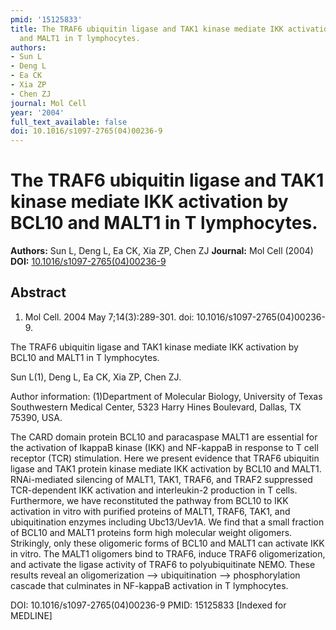 ```yaml
---
pmid: '15125833'
title: The TRAF6 ubiquitin ligase and TAK1 kinase mediate IKK activation by BCL10
  and MALT1 in T lymphocytes.
authors:
- Sun L
- Deng L
- Ea CK
- Xia ZP
- Chen ZJ
journal: Mol Cell
year: '2004'
full_text_available: false
doi: 10.1016/s1097-2765(04)00236-9
---
```


# The TRAF6 ubiquitin ligase and TAK1 kinase mediate IKK activation by BCL10 and MALT1 in T lymphocytes.
**Authors:** Sun L, Deng L, Ea CK, Xia ZP, Chen ZJ
**Journal:** Mol Cell (2004)
**DOI:** [10.1016/s1097-2765(04)00236-9](https://doi.org/10.1016/s1097-2765(04)00236-9)

## Abstract

1. Mol Cell. 2004 May 7;14(3):289-301. doi: 10.1016/s1097-2765(04)00236-9.

The TRAF6 ubiquitin ligase and TAK1 kinase mediate IKK activation by BCL10 and 
MALT1 in T lymphocytes.

Sun L(1), Deng L, Ea CK, Xia ZP, Chen ZJ.

Author information:
(1)Department of Molecular Biology, University of Texas Southwestern Medical 
Center, 5323 Harry Hines Boulevard, Dallas, TX 75390, USA.

The CARD domain protein BCL10 and paracaspase MALT1 are essential for the 
activation of IkappaB kinase (IKK) and NF-kappaB in response to T cell receptor 
(TCR) stimulation. Here we present evidence that TRAF6 ubiquitin ligase and TAK1 
protein kinase mediate IKK activation by BCL10 and MALT1. RNAi-mediated 
silencing of MALT1, TAK1, TRAF6, and TRAF2 suppressed TCR-dependent IKK 
activation and interleukin-2 production in T cells. Furthermore, we have 
reconstituted the pathway from BCL10 to IKK activation in vitro with purified 
proteins of MALT1, TRAF6, TAK1, and ubiquitination enzymes including 
Ubc13/Uev1A. We find that a small fraction of BCL10 and MALT1 proteins form high 
molecular weight oligomers. Strikingly, only these oligomeric forms of BCL10 and 
MALT1 can activate IKK in vitro. The MALT1 oligomers bind to TRAF6, induce TRAF6 
oligomerization, and activate the ligase activity of TRAF6 to polyubiquitinate 
NEMO. These results reveal an oligomerization --> ubiquitination --> 
phosphorylation cascade that culminates in NF-kappaB activation in T 
lymphocytes.

DOI: 10.1016/s1097-2765(04)00236-9
PMID: 15125833 [Indexed for MEDLINE]
